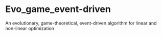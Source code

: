 # Evo_game_event-driven

An evolutionary, game-theoretical, event-driven algorithm for linear and non-linear optimization
